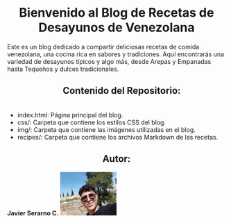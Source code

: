 <h1 align= center>Bienvenido al Blog de Recetas de Desayunos de Venezolana</h1>

<p>Este es un blog dedicado a compartir deliciosas recetas de comida venezolana, una cocina rica en sabores y tradiciones. Aquí encontrarás una variedad de desayunos típicos y algo más, desde Arepas y Empanadas hasta Tequeños y dulces tradicionales.</p>

<ul>
<h2 align= center>Contenido del Repositorio:</h2>
<br>
<li>index.html: Página principal del blog.</li>
<li>css/: Carpeta que contiene los estilos CSS del blog.</li>
<li>img/: Carpeta que contiene las imágenes utilizadas en el blog.</li>
<li>recipes/: Carpeta que contiene los archivos Markdown de las recetas.</li>
</ul>

<h2 align= center>Autor:</h2>
<strong>Javier Serarno C.</strong>
<img src="/Imagenes/javi.jpg" width="130" height="100">
